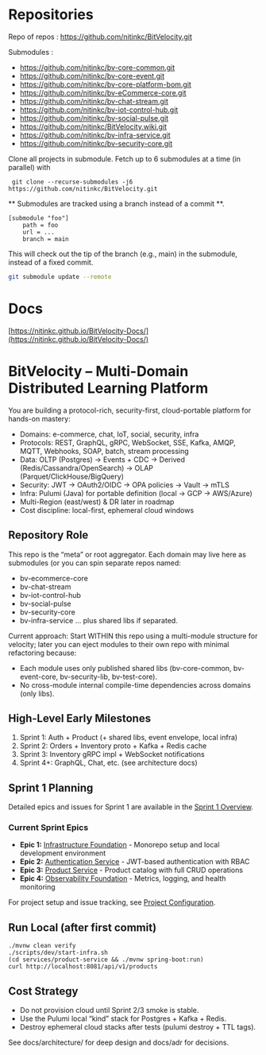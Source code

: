 # Repositories
Repo of repos : https://github.com/nitinkc/BitVelocity.git

Submodules :
- https://github.com/nitinkc/bv-core-common.git
- https://github.com/nitinkc/bv-core-event.git
- https://github.com/nitinkc/bv-core-platform-bom.git
- https://github.com/nitinkc/bv-eCommerce-core.git
- https://github.com/nitinkc/bv-chat-stream.git
- https://github.com/nitinkc/bv-iot-control-hub.git
- https://github.com/nitinkc/bv-social-pulse.git
- https://github.com/nitinkc/BitVelocity.wiki.git
- https://github.com/nitinkc/bv-infra-service.git
- https://github.com/nitinkc/bv-security-core.git

Clone all projects in submodule. Fetch up to 6 submodules at a time (in parallel) with 

```shell
 git clone --recurse-submodules -j6 https://github.com/nitinkc/BitVelocity.git
```

** Submodules are tracked using a branch instead of a commit **. 

```shell
[submodule "foo"]
    path = foo
    url = ...
    branch = main
```

This will check out the tip of the branch (e.g., main) in the submodule, instead of a fixed commit.

```sh
git submodule update --remote
```

# Docs 
[https://nitinkc.github.io/BitVelocity-Docs/](https://nitinkc.github.io/BitVelocity-Docs/)

# BitVelocity – Multi-Domain Distributed Learning Platform

You are building a protocol-rich, security-first, cloud-portable platform for hands-on mastery:
- Domains: e-commerce, chat, IoT, social, security, infra
- Protocols: REST, GraphQL, gRPC, WebSocket, SSE, Kafka, AMQP, MQTT, Webhooks, SOAP, batch, stream processing
- Data: OLTP (Postgres) → Events + CDC → Derived (Redis/Cassandra/OpenSearch) → OLAP (Parquet/ClickHouse/BigQuery)
- Security: JWT → OAuth2/OIDC → OPA policies → Vault → mTLS
- Infra: Pulumi (Java) for portable definition (local → GCP → AWS/Azure)
- Multi-Region (east/west) & DR later in roadmap
- Cost discipline: local-first, ephemeral cloud windows

## Repository Role
This repo is the “meta” or root aggregator. Each domain may live here as submodules (or you can spin separate repos named:
- bv-ecommerce-core
- bv-chat-stream
- bv-iot-control-hub
- bv-social-pulse
- bv-security-core
- bv-infra-service
… plus shared libs if separated.

Current approach: Start WITHIN this repo using a multi-module structure for velocity; later you can eject modules to their own repo with minimal refactoring because:
- Each module uses only published shared libs (bv-core-common, bv-event-core, bv-security-lib, bv-test-core).
- No cross-module internal compile-time dependencies across domains (only libs).

## High-Level Early Milestones
1. Sprint 1: Auth + Product (+ shared libs, event envelope, local infra)
2. Sprint 2: Orders + Inventory proto + Kafka + Redis cache
3. Sprint 3: Inventory gRPC impl + WebSocket notifications
4. Sprint 4+: GraphQL, Chat, etc. (see architecture docs)

## Sprint 1 Planning
Detailed epics and issues for Sprint 1 are available in the [Sprint 1 Overview](docs/sprint-1-overview.md).

### Current Sprint Epics
- **Epic 1:** [Infrastructure Foundation](docs/epics/01-infrastructure-foundation.md) - Monorepo setup and local development environment
- **Epic 2:** [Authentication Service](docs/epics/02-authentication-service.md) - JWT-based authentication with RBAC
- **Epic 3:** [Product Service](docs/epics/03-product-service.md) - Product catalog with full CRUD operations
- **Epic 4:** [Observability Foundation](docs/epics/04-observability-foundation.md) - Metrics, logging, and health monitoring

For project setup and issue tracking, see [Project Configuration](docs/project-configuration.md).

## Run Local (after first commit)
```
./mvnw clean verify
./scripts/dev/start-infra.sh
(cd services/product-service && ./mvnw spring-boot:run)
curl http://localhost:8081/api/v1/products
```

## Cost Strategy
- Do not provision cloud until Sprint 2/3 smoke is stable.
- Use the Pulumi local “kind” stack for Postgres + Kafka + Redis.
- Destroy ephemeral cloud stacks after tests (pulumi destroy + TTL tags).

See docs/architecture/ for deep design and docs/adr for decisions.


